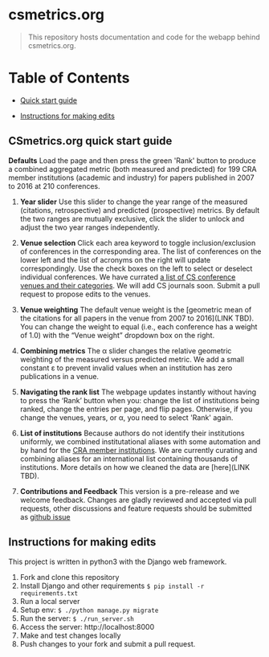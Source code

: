 # csmetrics.org

> This repository hosts documentation and code for the webapp behind csmetrics.org. 

# Table of Contents

* [Quick start guide](#quickstart)

* [Instructions for making edits](#pushreq)

## <a name="quickstart"></a>CSmetrics.org quick start guide

**Defaults** Load the page and then press the green 'Rank' button to produce a combined aggregated metric (both measured and predicted) for 199 CRA member institutions (academic and industry) for papers published in 2007 to 2016 at 210 conferences. 

1. **Year slider** Use this slider to change the year range of the measured (citations, retrospective) and predicted (prospective) metrics. By default the two ranges are mutually exclusive, click the slider to unlock and adjust the two year ranges independently.

2. **Venue selection** Click each area keyword to toggle inclusion/exclusion of conferences in the corresponding area. The list of conferences on the lower left and the list of acronyms on the right will update correspondingly. Use the check boxes on the left to select or deselect individual conferences.  We have currated [a list of CS conference venues and their categories](https://github.com/csmetrics/csmetrics.org/blob/master/app/data/venue_category.csv).  We will add CS journals soon. Submit a pull request to propose edits to the venues. 

3. **Venue weighting** The default venue weight is the [geometric mean of the citations for all papers in the venue from 2007 to 2016](LINK TBD). You can change the weight to equal (i.e., each conference has a weight of 1.0) with the “Venue weight” dropdown box on the right. 

4. **Combining metrics** The α slider changes the relative geometric weighting of the measured versus predicted metric. We add a small constant ε to prevent invalid values when an institution has zero publications in a venue. 

5. **Navigating the rank list** The webpage updates instantly without having to press the ‘Rank’ button when you: change the list of institutions being ranked, change the entries per page, and flip pages. Otherwise, if you change the venues, years, or  α, you need to select 'Rank' again. 

6. **List of institutions**  Because authors do not identify their institutions uniformly, we combined institutational aliases with some automation and by hand for the [CRA member institutions](https://github.com/csmetrics/csmetrics.org/blob/master/app/data/member_list.csv). We are currently curating and combining aliases for an international list containing thousands of institutions.  More details on how we cleaned the data are [here](LINK TBD).

7. **Contributions and Feedback** This version is a pre-release and we welcome feedback. Changes are gladly reviewed and accepted via pull requests, other discussions and feature requests should be submitted as [github issue](https://github.com/csmetrics/csmetrics.org/issues)


## <a name="pushreq"></a>Instructions for making edits

This project is written in python3 with the Django web framework. 

1. Fork and clone this repository
1. Install Django and other requirements `$ pip install -r requirements.txt`
1. Run a local server
  1. Setup env: `$ ./python manage.py migrate`
  2. Run the server: `$ ./run_server.sh`
  3. Access the server: http://localhost:8000
1. Make and test changes locally
1. Push changes to your fork and submit a pull request. 
